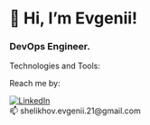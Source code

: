 <div id="header">
  <h1>👋 Hi, I’m Evgenii!</h1>
  <h3>DevOps Engineer.</h3>
</div>

Technologies and Tools:

Reach me by:
<div>
  <a href="https://www.linkedin.com/in/evgenii-shelikhov-04b721225/">
    <img src="https://img.shields.io/badge/LinkedIn-blue?style=for-the-badgelogo=linkedinlogoColor=white" alt="LinkedIn">
  </a>
</div>
📫 shelikhov.evgenii.21@gmail.com
